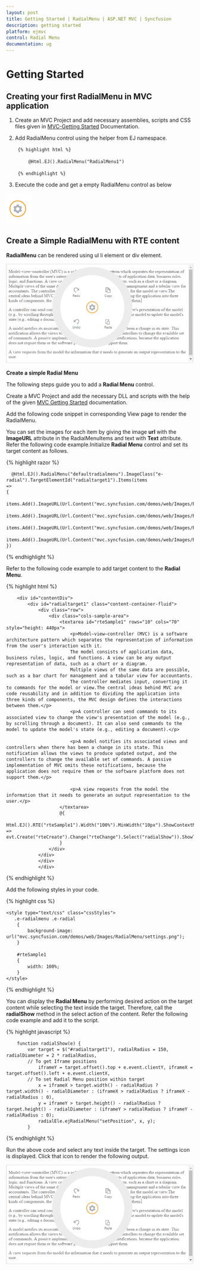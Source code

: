 ```yaml
---
layout: post
title: Getting Started | RadialMenu | ASP.NET MVC | Syncfusion
description: getting started
platform: ejmvc
control: Radial Menu
documentation: ug
---
```


# Getting Started

## Creating your first RadialMenu in MVC application

1. Create an MVC Project and add necessary assemblies, scripts and CSS files given in [MVC-Getting Started](http://help.syncfusion.com/aspnetmvc/getting-started#manual-integration-of-syncfusion-mvc-components-into-newexisting-mvc-applications) Documentation.

2. Add RadialMenu control using the helper from EJ namespace. 

        {% highlight html %}

            @Html.EJ().RadialMenu("RadialMenu1")
                
        {% endhighlight %}

3. Execute the code and get a empty RadialMenu control as below

![](getting-started_images\getting-started_img3.png)

## Create a Simple RadialMenu with RTE content

**RadialMenu** can be rendered using ul li element or div element.    

![](getting-started_images\getting-started_img1.png)

**Create a simple Radial Menu**

The following steps guide you to add a **Radial Menu** control.

Create a MVC Project and add the necessary DLL and scripts with the help of the given [MVC Getting Started](http://help.syncfusion.com/aspnetmvc/getting-started) documentation.

Add the following code snippet in corresponding View page to render the RadialMenu.

You can set the images for each item by giving the image **url** with the **ImageURL** attribute in the RadialMenuItems and text with **Text** attribute. Refer the following code example.Initialize **Radial Menu** control and set its target content as follows.

{% highlight razor %}

      @Html.EJ().RadialMenu("defaultradialmenu").ImageClass("e-radial").TargetElementId("radialtarget1").Items(items
    =>
    {
        items.Add().ImageURL(Url.Content("mvc.syncfusion.com/demos/web/Images/RadialMenu/copy.png")).Text("Copy");
        items.Add().ImageURL(Url.Content("mvc.syncfusion.com/demos/web/Images/RadialMenu/paste.png")).Text("Paste");
        items.Add().ImageURL(Url.Content("mvc.syncfusion.com/demos/web/Images/RadialMenu/redo.png")).Text("Redo");
        items.Add().ImageURL(Url.Content("mvc.syncfusion.com/demos/web/Images/RadialMenu/undo.png")).Text("Undo");
    })

{% endhighlight %}

Refer to the following code example to add target content to the **Radial Menu**.

{% highlight html %}

        <div id="contentDiv">
            <div id="radialtarget1" class="content-container-fluid">
                <div class="row">
                    <div class="cols-sample-area">
                        <textarea id="rteSample1" rows="10" cols="70" style="height: 440px">
                            <p>Model–view–controller (MVC) is a software architecture pattern which separates the representation of information from the user's interaction with it.
                            The model consists of application data, business rules, logic, and functions. A view can be any output representation of data, such as a chart or a diagram.
                            Multiple views of the same data are possible, such as a bar chart for management and a tabular view for accountants.
                            The controller mediates input, converting it to commands for the model or view.The central ideas behind MVC are code reusability and in addition to dividing the application into three kinds of components, the MVC design defines the interactions between them.</p>
                            <p>A controller can send commands to its associated view to change the view's presentation of the model (e.g., by scrolling through a document). It can also send commands to the model to update the model's state (e.g., editing a document).</p>

                            <p>A model notifies its associated views and controllers when there has been a change in its state. This notification allows the views to produce updated output, and the controllers to change the available set of commands. A passive implementation of MVC omits these notifications, because the application does not require them or the software platform does not support them.</p>

                            <p>A view requests from the model the information that it needs to generate an output representation to the user.</p>
                        </textarea>
                        @{
                            Html.EJ().RTE("rteSample1").Width("100%").MinWidth("10px").ShowContextMenu(false).ClientSideEvents(evt => evt.Create("rteCreate").Change("rteChange").Select("radialShow")).ShowToolbar(false).Render();
                        }
                    </div>
                </div>
                </div>
                </div>

{% endhighlight %}




Add the following styles in your code.
    
{% highlight css %}

    <style type="text/css" class="cssStyles">
       .e-radialmenu .e-radial
        {
            background-image: url("mvc.syncfusion.com/demos/web/Images/RadialMenu/settings.png");
        }
        
        #rteSample1
        {
            width: 100%;
        }
    </style>


{% endhighlight %}


You can display the **Radial Menu** by performing desired action on the target content while selecting the text inside the target. Therefore, call the **radialShow** method in the select action of the content. Refer the following code example and add it to the script.



{% highlight javascript %}
             
        function radialShow(e) {
            var target = $("#radialtarget1"), radialRadius = 150, radialDiameter = 2 * radialRadius,
            // To get Iframe positions
                iframeY = target.offset().top + e.event.clientY, iframeX = target.offset().left + e.event.clientX,
            // To set Radial Menu position within target
                x = iframeX > target.width() - radialRadius ? target.width() - radialDiameter : (iframeX > radialRadius ? iframeX - radialRadius : 0),
                y = iframeY > target.height() - radialRadius ? target.height() - radialDiameter : (iframeY > radialRadius ? iframeY - radialRadius : 0);
                radialEle.ejRadialMenu("setPosition", x, y);
            }
            

{% endhighlight %}



Run the above code and select any text inside the target. The settings icon is displayed. Click that icon to render the following output.



![](getting-started_images\getting-started_img2.png)

